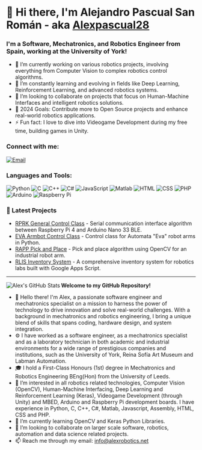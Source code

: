 # 👋 Hi there, I'm Alejandro Pascual San Román - aka [Alexpascual28](https://github.com/Alexpascual28)

### I'm a Software, Mechatronics, and Robotics Engineer from Spain, working at the University of York!

- 🔭 I’m currently working on various robotics projects, involving everything from Computer Vision to complex robotics control algorithms.
- 🌱 I’m constantly learning and evolving in fields like Deep Learning, Reinforcement Learning, and advanced robotics systems.
- 👯 I’m looking to collaborate on projects that focus on Human-Machine Interfaces and intelligent robotics solutions.
- 🥅 2024 Goals: Contribute more to Open Source projects and enhance real-world robotics applications.
- ⚡ Fun fact: I love to dive into Videogame Development during my free time, building games in Unity.

### Connect with me:

[![Email](https://img.shields.io/badge/Email-info%40alexrobotics.net-blue)](mailto:info@alexrobotics.net)

### Languages and Tools:

![Python](https://img.shields.io/badge/-Python-black?style=flat-square&logo=python)
![C](https://img.shields.io/badge/-C-black?style=flat-square&logo=c)
![C++](https://img.shields.io/badge/-C++-black?style=flat-square&logo=c%2B%2B)
![C#](https://img.shields.io/badge/-C%23-black?style=flat-square&logo=c-sharp)
![JavaScript](https://img.shields.io/badge/-JavaScript-black?style=flat-square&logo=javascript)
![Matlab](https://img.shields.io/badge/-Matlab-black?style=flat-square&logo=matlab)
![HTML](https://img.shields.io/badge/-HTML-black?style=flat-square&logo=html5)
![CSS](https://img.shields.io/badge/-CSS-black?style=flat-square&logo=css3)
![PHP](https://img.shields.io/badge/-PHP-black?style=flat-square&logo=php)
![Arduino](https://img.shields.io/badge/-Arduino-black?style=flat-square&logo=arduino)
![Raspberry Pi](https://img.shields.io/badge/-Raspberry%20Pi-black?style=flat-square&logo=raspberry-pi)

### 📕 Latest Projects

- [RPRK General Control Class](https://github.com/Alexpascual28/rprk_general_control_class) - Serial communication interface algorithm between Raspberry Pi 4 and Arduino Nano 33 BLE.
- [EVA Armbot Control Class](https://github.com/Alexpascual28/eva_armbot_control_class) - Control class for Automata "Eva" robot arms in Python.
- [RAPP Pick and Place](https://github.com/Alexpascual28/rapp_pick_and_place) - Pick and place algorithm using OpenCV for an industrial robot arm.
- [RLIS Inventory System](https://github.com/Alexpascual28/rlis_inventory_system) - A comprehensive inventory system for robotics labs built with Google Apps Script.

---

<img align="left" alt="Alex's GitHub Stats" src="https://github-readme-stats.vercel.app/api?username=Alexpascual28&show_icons=true&hide_border=true" />


**Welcome to my GitHub Repository!**

- 👋 Hello there! I'm Alex, a passionate software engineer and mechatronics specialist on a mission to harness the power of technology to drive innovation and solve real-world challenges. With a background in mechatronics and robotics engineering, I bring a unique blend of skills that spans coding, hardware design, and system integration.
- ⚙️ I have worked as a software engineer, as a mechatronics specialist and as a laboratory technician in both academic and industrial environments for a wide range of prestigious companies and institutions, such as the University of York, Reina Sofía Art Museum and Labman Automation.
- 🎓 I hold a First-Class Honours (1st) degree in Mechatronics and Robotics Engineering BEng(Hon) from the University of Leeds.
- 👀 I’m interested in all robotics related technologies, Computer Vision (OpenCV), Human-Machine Interfacing, Deep Learning and Reinforcement Learning (Keras), Videogame Development (through Unity) and MBED, Arduino and Raspberry Pi development boards. I have experience in Python, C, C++, C#, Matlab, Javascript, Assembly, HTML, CSS and PHP.
- 🌱 I’m currently learning OpenCV and Keras Python Libraries.
- 💞️ I’m looking to collaborate on larger scale software, robotics, automation and data science related projects.
- 📫 Reach me through my email: info@alexrobotics.net

<!---
Alexpascual28/Alexpascual28 is a ✨ special ✨ repository because its `README.md` (this file) appears on your GitHub profile.
You can click the Preview link to take a look at your changes.
--->
